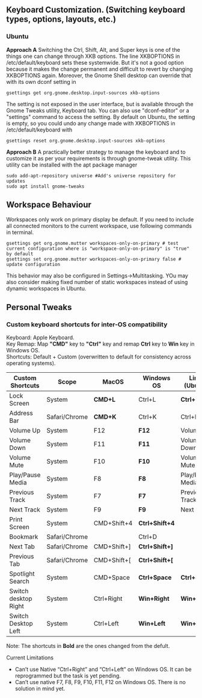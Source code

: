 ## Keyboard Customization. (Switching keyboard types, options, layouts, etc.)

### Ubuntu
**Approach A**
Switching the Ctrl, Shift, Alt, and Super keys is one of the things one can change through XKB options. The line XKBOPTIONS in /etc/default/keyboard sets these systemwide. But it's not a good option because it makes the change permanent and difficult to revert by changing XKBOPTIONS again. Moreover, the Gnome Shell desktop can override that with its own dconf setting in 
``` shell
gsettings get org.gnome.desktop.input-sources xkb-options
```
The setting is not exposed in the user interface, but is available through the Gnome Tweaks utility, Keyboard tab. You can also use "dconf-editor" or a "settings" command to access the setting.
By default on Ubuntu, the setting is empty, so you could undo any change made with XKBOPTIONS in /etc/default/keyboard  with
``` shell
gsettings reset org.gnome.desktop.input-sources xkb-options
```

**Approach B**
A practically better strategy to manage the keyboard and to customize it as per your requirements is through gnome-tweak utility. This utility can be installed with the apt package manager

``` shell
sudo add-apt-repository universe #Add's universe repository for updates
sudo apt install gnome-tweaks
```
## Workspace Behaviour
Workspaces only work on primary display be default. If you need to include all connected monitors to the current workspace, use following commands in terminal.
``` shell
gsettings get org.gnome.mutter workspaces-only-on-primary # test current configuration where is "workspace-only-on-primary" is "true" by default
gsettings set org.gnome.mutter workspaces-only-on-primary false # update configuration
```
This behavior may also be configured in Settings->Multitasking. YOu may also consider making fixed number of static workspaces instead of using dynamic workspaces in Ubuntu.


## Personal Tweaks

### Custom keyboard shortcuts for inter-OS compatibility

Keyboard: Apple Keyboard.  
Key Remap: Map **"CMD"** key to **"Ctrl"** key and remap **Ctrl** key to **Win** key in Windows OS.  
Shortcuts: Default + Custom (overwritten to default for consistency across operating systems).  

| Custom Shortcuts | Scope | MacOS | Windows OS | Linux (Ubuntu) | Remark |
|-|-|-|-|-|-|
|Lock Screen	| System	| **CMD+L**	| Ctrl+L |	**Ctrl+L**	| Consistent |
| Address Bar |	Safari/Chrome |	**CMD+K** |	Ctrl+K |	Ctrl+K |	Consistent |
|Volume Up	|System|	F12|	**F12**|	Volume Up|	Consistent|
|Volume Down|	System|	F11|	**F11**|	Volume Down|	Consistent|
|Volume Mute|	System|	F10	| **F10**	|Volume Mute|	Consistent|
|Play/Pause Media	| System|	F8	|**F8**|	Play/Pause Media|	Consistent|
|Previous Track|	System|	F7|	**F7**|	Previous Track|	Consistent|
|Next Track	|System	|F9| **F9** |	Next Track|	Consistent|
|Print Screen|	System|	CMD+Shift+4|	**Ctrl+Shift+4**	|||	
|Bookmark	|Safari/Chrome|		|Ctrl+D		|||
|Next Tab|	Safari/Chrome|	CMD+Shift+]	| **Ctrl+Shift+]**	|||	
|Previous Tab|	Safari/Chrome	|CMD+Shift+[|	**Ctrl+Shift+[**	|||	
|Spotlight Search|	System|	CMD+Space|	**Ctrl+Space** |	**Ctrl+Space** |	Consistent|
|Switch desktop Right|	System|	Ctrl+Right|	**Win+Right**	| **Win+Right** |	Consistent|
|Switch Desktop Left|	System	|Ctrl+Left|	**Win+Left** |	**Win+Left**	|Consistent|  

Note: The shortcuts in **Bold** are the ones changed from the defult.

Current Limitations
- Can’t use Native “Ctrl+Right” and “Ctrl+Left” on Windows OS. It can be reprogrammed but the task is yet pending.
- Can’t use native F7, F8, F9, F10, F11, F12 on Windows OS. There is no solution in mind yet.  
